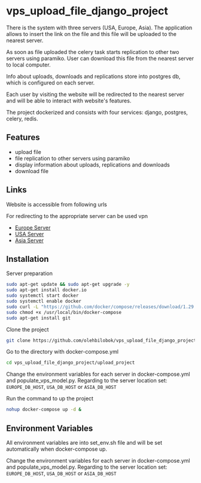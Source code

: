 # vps_upload_file_django_project

There is the system with three servers (USA, Europe, Asia). The application allows to insert the link on the file and this file will be uploaded to the nearest server. 

As soon as file uploaded the celery task starts replication to other two servers using paramiko. User can download this file from the nearest server to local computer.

Info about uploads, downloads and replications store into postgres db, which is configured on each server.

Each user by visiting the website will be redirected to the nearest server and will be able to interact with website's features.

The project dockerized and consists with four services:  django, postgres, celery, redis. 




## Features

- upload file
- file replication to other servers using paramiko
- display information about uploads, replications and downloads
- download file


## Links

Website is accessible from following urls

For redirecting to the appropriate server can be used vpn

 - [Europe Server](http://64.226.75.193:8000)
 - [USA Server](http://68.183.108.154:8000)
 - [Asia Server](http://157.245.200.109:8000)




## Installation

Server preparation

```bash
sudo apt-get update && sudo apt-get upgrade -y
sudo apt-get install docker.io
sudo systemctl start docker
sudo systemctl enable docker
sudo curl -L "https://github.com/docker/compose/releases/download/1.29.2/docker-compose-$(uname -s)-$(uname -m)" -o /usr/local/bin/docker-compose
sudo chmod +x /usr/local/bin/docker-compose
sudo apt-get install git
```

Clone the project

```bash
git clone https://github.com/olehbilobok/vps_upload_file_django_project.git
```
Go to the directory with docker-compose.yml

```bash
cd vps_upload_file_django_project/upload_project

```
Change the environment variables for each server in docker-compose.yml and populate_vps_model.py. Regarding to the server location set: `EUROPE_DB_HOST`, `USA_DB_HOST` or `ASIA_DB_HOST`

Run the command to up the project 

```bash
nohup docker-compose up -d & 

```



    
## Environment Variables

All environment variables are into set_env.sh file and will be set automatically when docker-compose up.

Change the environment variables for each server in docker-compose.yml and populate_vps_model.py. Regarding to the server location set: `EUROPE_DB_HOST`, `USA_DB_HOST` or `ASIA_DB_HOST`
